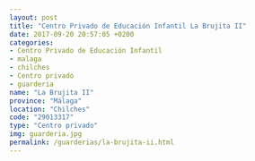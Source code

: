 ```yaml
---
layout: post
title: "Centro Privado de Educación Infantil La Brujita II"
date: 2017-09-20 20:57:05 +0200
categories:
- Centro Privado de Educación Infantil
- malaga
- chilches
- Centro privado
- guarderia
name: "La Brujita II"
province: "Málaga"
location: "Chilches"
code: "29013317"
type: "Centro privado"
img: guarderia.jpg
permalink: /guarderias/la-brujita-ii.html
---
```

